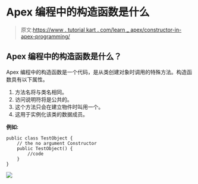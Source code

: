 # Apex 编程中的构造函数是什么

> 原文:[https://www . tutorial kart . com/learn _ apex/constructor-in-apex-programming/](https://www.tutorialkart.com/learn_apex/constructor-in-apex-programming/)

## Apex 编程中的构造函数是什么？

Apex 编程中的构造函数是一个代码，是从类创建对象时调用的特殊方法。构造函数具有以下属性。

1.  方法名将与类名相同。
2.  访问说明符将是公共的。
3.  这个方法只会在建立物件时叫用一个。
4.  这用于实例化该类的数据成员。

**例如:**

```
public class TestObject {
	// the no argument Constructor
	public TestObject() {
		//code
	}
}
```

[![](../Images/925da31b32d6bc3827932f6c8afb11bb.png)](https://www.tutorialkart.com/)